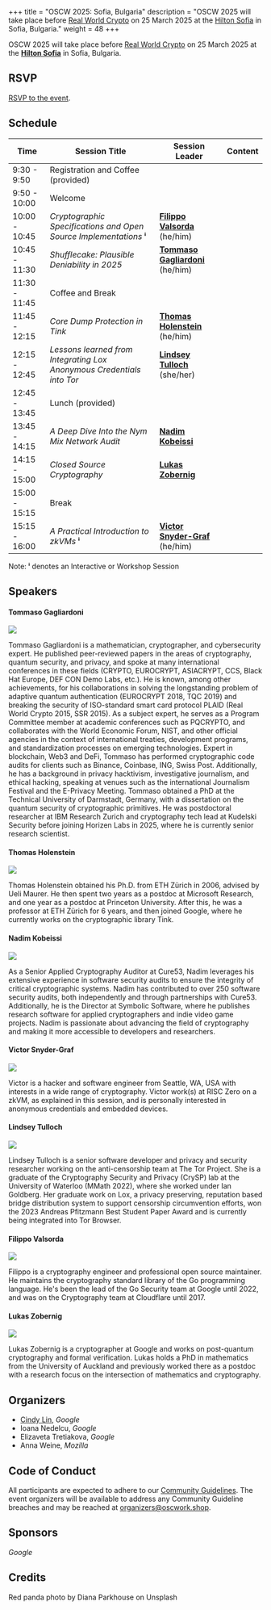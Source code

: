 +++
title = "OSCW 2025: Sofia, Bulgaria"
description = "OSCW 2025 will take place before [Real World Crypto](https://rwc.iacr.org/2025/) on 25 March 2025 at the [Hilton Sofia](https://maps.app.goo.gl/shxnwsyo2KB5o9jS7) in Sofia, Bulgaria."
weight = 48
+++

OSCW 2025 will take place before [Real World Crypto](https://rwc.iacr.org/2025/) on 25 March 2025 at the [**Hilton Sofia**](https://maps.app.goo.gl/shxnwsyo2KB5o9jS7) in Sofia, Bulgaria.

## RSVP

[RSVP to the event](https://rsvp.withgoogle.com/events/oscw-2025).

## Schedule

| Time | Session Title | Session Leader | Content |
| - | - | - | - |
| 9:30 - 9:50 | Registration and Coffee (provided) | |
| 9:50 - 10:00 | Welcome | |
| 10:00 - 10:45 | *Cryptographic Specifications and Open Source Implementations* **ⁱ** | [**Filippo Valsorda**](/2025/#filippo-valsorda) (he/him) | |
| 10:45 - 11:30 | *Shufflecake: Plausible Deniability in 2025* | [**Tommaso Gagliardoni**](/2025/#tommaso-gagliardoni) (he/him) | | 
| 11:30 - 11:45 | Coffee and Break | | 
| 11:45 - 12:15 | *Core Dump Protection in Tink* | [**Thomas Holenstein**](/2025/#thomas-holenstein) (he/him) | |
| 12:15 - 12:45 | *Lessons learned from Integrating Lox Anonymous Credentials into Tor* | [**Lindsey Tulloch**](/2025/#lindsey-tulloch) (she/her) | |
| 12:45 - 13:45 | Lunch (provided) | |
| 13:45 - 14:15 | *A Deep Dive Into the Nym Mix Network Audit* | [**Nadim Kobeissi**](/2025/#nadim-kobeissi) | |
| 14:15 - 15:00 | *Closed Source Cryptography* | [**Lukas Zobernig**](/2025/#lukas-zobernig) | |
| 15:00 - 15:15 | Break | |
| 15:15 - 16:00 | *A Practical Introduction to zkVMs* **ⁱ** | [**Victor Snyder-Graf**](/2025/#victor-snyder-graf) (he/him) | |


Note: **ⁱ** denotes an Interactive or Workshop Session


## Speakers

#### Tommaso Gagliardoni

![](/2025/10a34637ad661d98ba3344717656fcc76209c2f8.jpg?width=100px)

Tommaso Gagliardoni is a mathematician, cryptographer, and cybersecurity expert. He published peer-reviewed papers in the areas of cryptography, quantum security, and privacy, and spoke at many international conferences in these fields (CRYPTO, EUROCRYPT, ASIACRYPT, CCS, Black Hat Europe, DEF CON Demo Labs, etc.). He is known, among other achievements, for his collaborations in solving the longstanding problem of adaptive quantum authentication (EUROCRYPT 2018, TQC 2019) and breaking the security of ISO-standard smart card protocol PLAID (Real World Crypto 2015, SSR 2015).  As a subject expert, he serves as a Program Committee member at academic conferences such as PQCRYPTO, and collaborates with the World Economic Forum, NIST, and other official agencies in the context of international treaties, development programs, and standardization processes on emerging technologies. Expert in blockchain, Web3 and DeFi, Tommaso has performed cryptographic code audits for clients such as Binance, Coinbase, ING, Swiss Post. Additionally, he has a background in privacy hacktivism, investigative journalism, and ethical hacking, speaking at venues such as the international Journalism Festival and the E-Privacy Meeting. Tommaso obtained a PhD at the Technical University of Darmstadt, Germany, with a dissertation on the quantum security of cryptographic primitives. He was postdoctoral researcher at IBM Research Zurich and cryptography tech lead at Kudelski Security before joining Horizen Labs in 2025, where he is currently senior research scientist. 

#### Thomas Holenstein

![](/2025/3e6c06b1a28a035e21aa0a736ef80afadc43122c.jpg?width=100px)

Thomas Holenstein obtained his Ph.D. from ETH Zürich in 2006, advised by Ueli Maurer. He then spent two years as a postdoc at Microsoft Research, and one year as a postdoc at Princeton University. After this, he was a professor at ETH Zürich for 6 years, and then joined Google, where he currently works on the cryptographic library Tink.

#### Nadim Kobeissi

![](/2025/3c7435cfd4e31b9be3991041c9a4f8292b752e5b.jpeg?width=100px)

As a Senior Applied Cryptography Auditor at Cure53, Nadim leverages his extensive experience in software security audits to ensure the integrity of critical cryptographic systems. Nadim has contributed to over 250 software security audits, both independently and through partnerships with Cure53. Additionally, he is the Director at Symbolic Software, where he publishes research software for applied cryptographers and indie video game projects. Nadim is passionate about advancing the field of cryptography and making it more accessible to developers and researchers.

#### Victor Snyder-Graf

![](/2025/ecc1978dca2e31d10751ede8d8753f1cbded832e.jpg?width=100px)

Victor is a hacker and software engineer from Seattle, WA, USA with interests in a wide range of cryptography. Victor work(s) at RISC Zero on a zkVM, as explained in this session, and is personally interested in anonymous credentials and embedded devices.

#### Lindsey Tulloch

![](/2025/63027d7630360e4203c0e3f970ec2ffcfe5f8f1b.jpg?width=100px)

Lindsey Tulloch is a senior software developer and privacy and security researcher working on the anti-censorship team at The Tor Project. She is a graduate of the Cryptography Security and Privacy (CrySP) lab at the University of Waterloo (MMath 2022), where she worked under Ian Goldberg. Her graduate work on Lox, a privacy preserving, reputation based bridge distribution system to support censorship circumvention efforts, won the 2023 Andreas Pfitzmann Best Student Paper Award and is currently being integrated into Tor Browser.

#### Filippo Valsorda

![](/2025/red_panda.jpg?width=100px)

Filippo is a cryptography engineer and professional open source maintainer. He maintains the cryptography standard library of the Go programming language. He's been the lead of the Go Security team at Google until 2022, and was on the Cryptography team at Cloudflare until 2017.

#### Lukas Zobernig

![](/2025/6110212c651287fa93aae5142e60b50edde00970.png?width=100px)

Lukas Zobernig is a cryptographer at Google and works on post-quantum cryptography and formal verification. Lukas holds a PhD in mathematics from the University of Auckland and previously worked there as a postdoc with a research focus on the intersection of mathematics and cryptography.


## Organizers

- [Cindy Lin](https://cindylindeed.github.io/), *Google*
- Ioana Nedelcu, *Google*
- Elizaveta Tretiakova, *Google*
- Anna Weine, *Mozilla*

## Code of Conduct

All participants are expected to adhere to our [Community Guidelines](https://developers.google.com/community-guidelines). The event organizers will be available to address any Community Guideline breaches and may be reached at [organizers@oscwork.shop](mailto:organizers@oscwork.shop).

## Sponsors

*Google*

## Credits
Red panda photo by Diana Parkhouse on Unsplash
